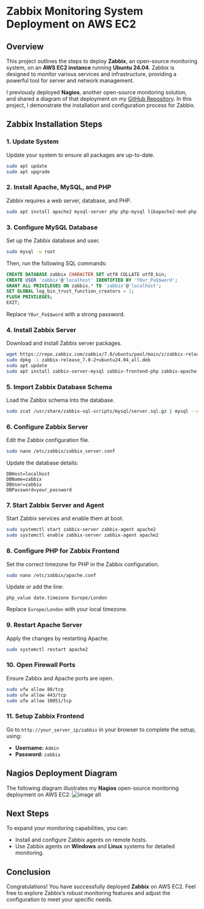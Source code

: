 

# Zabbix Monitoring System Deployment on AWS EC2

## Overview
This project outlines the steps to deploy **Zabbix**, an open-source monitoring system, on an **AWS EC2 instance** running **Ubuntu 24.04**. Zabbix is designed to monitor various services and infrastructure, providing a powerful tool for server and network management.

I previously deployed **Nagios**, another open-source monitoring solution, and shared a diagram of that deployment on my [GitHub Repository](your-github-repo-link). In this project, I demonstrate the installation and configuration process for Zabbix.

## Zabbix Installation Steps

### 1. **Update System**
Update your system to ensure all packages are up-to-date.
```bash
sudo apt update
sudo apt upgrade
```

### 2. **Install Apache, MySQL, and PHP**
Zabbix requires a web server, database, and PHP.
```bash
sudo apt install apache2 mysql-server php php-mysql libapache2-mod-php
```

### 3. **Configure MySQL Database**
Set up the Zabbix database and user.
```bash
sudo mysql -u root
```
Then, run the following SQL commands:
```sql
CREATE DATABASE zabbix CHARACTER SET utf8 COLLATE utf8_bin;
CREATE USER 'zabbix'@'localhost' IDENTIFIED BY 'Y0ur_Pa$$word';
GRANT ALL PRIVILEGES ON zabbix.* TO 'zabbix'@'localhost';
SET GLOBAL log_bin_trust_function_creators = 1;
FLUSH PRIVILEGES;
EXIT;
```
Replace `Y0ur_Pa$$word` with a strong password.

### 4. **Install Zabbix Server**
Download and install Zabbix server packages.
```bash
wget https://repo.zabbix.com/zabbix/7.0/ubuntu/pool/main/z/zabbix-release/zabbix-release_7.0-2+ubuntu24.04_all.deb
sudo dpkg -i zabbix-release_7.0-2+ubuntu24.04_all.deb
sudo apt update
sudo apt install zabbix-server-mysql zabbix-frontend-php zabbix-apache-conf zabbix-sql-scripts zabbix-agent
```

### 5. **Import Zabbix Database Schema**
Load the Zabbix schema into the database.
```bash
sudo zcat /usr/share/zabbix-sql-scripts/mysql/server.sql.gz | mysql --default-character-set=utf8mb4 -uzabbix -p zabbix
```

### 6. **Configure Zabbix Server**
Edit the Zabbix configuration file.
```bash
sudo nano /etc/zabbix/zabbix_server.conf
```
Update the database details:
```
DBHost=localhost
DBName=zabbix
DBUser=zabbix
DBPassword=your_password
```

### 7. **Start Zabbix Server and Agent**
Start Zabbix services and enable them at boot.
```bash
sudo systemctl start zabbix-server zabbix-agent apache2
sudo systemctl enable zabbix-server zabbix-agent apache2
```

### 8. **Configure PHP for Zabbix Frontend**
Set the correct timezone for PHP in the Zabbix configuration.
```bash
sudo nano /etc/zabbix/apache.conf
```
Update or add the line:
```
php_value date.timezone Europe/London
```
Replace `Europe/London` with your local timezone.

### 9. **Restart Apache Server**
Apply the changes by restarting Apache.
```bash
sudo systemctl restart apache2
```

### 10. **Open Firewall Ports**
Ensure Zabbix and Apache ports are open.
```bash
sudo ufw allow 80/tcp
sudo ufw allow 443/tcp
sudo ufw allow 10051/tcp
```

### 11. **Setup Zabbix Frontend**
Go to `http://your_server_ip/zabbix` in your browser to complete the setup, using:
- **Username:** `Admin`
- **Password:** `zabbix`

## Nagios Deployment Diagram
The following diagram illustrates my **Nagios** open-source monitoring deployment on AWS EC2:
![image alt](https://github.com/Mk-Lawal/Zabbix-aws-ec32-Monitoring/blob/c7ca382bcbde68622ccd56e4ad70f0959036be4b/Zabbix.png)

## Next Steps
To expand your monitoring capabilities, you can:
- Install and configure Zabbix agents on remote hosts.
- Use Zabbix agents on **Windows** and **Linux** systems for detailed monitoring.

## Conclusion
Congratulations! You have successfully deployed **Zabbix** on AWS EC2. Feel free to explore Zabbix’s robust monitoring features and adjust the configuration to meet your specific needs.

